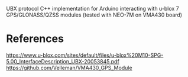 UBX protocol C++ implementation for Arduino interacting with u-blox 7 GPS/GLONASS/QZSS modules (tested with NEO-7M on VMA430 board)

# References
https://www.u-blox.com/sites/default/files/u-blox%20M10-SPG-5.00_InterfaceDescription_UBX-20053845.pdf
https://github.com/Velleman/VMA430_GPS_Module
